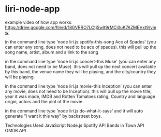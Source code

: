 # liri-node-app

example video of how app works:
https://drive.google.com/file/d/18GVRRO7LCtjSwlt9rMCi0uK7AZMEVxt9/view

in the command line type 'node liri.js spotify-this-song Ace of Spades' (you can enter any song, does not need to be ace of spades).
this will pull up the song name, artist, album and a link to the song.

in the command line type 'node liri.js concert-this Muse' (you can enter any band, does not need to be Muse).
this will pull up the next concert available by this band, the venue name they will be playing, and the city/country they will be playing.

in the command line type 'node liri.js movie-this Inception' (you can enter any movie, does not need to be Inception).
this will pull up the movie title, year it was made, IMDB and Rotten Tomatoes rating, Country and language origin, actors and the plot of the movie. 

in the command line type 'node liri.js do-what-it-says' and it will auto generate "i want it this way" by backstreet boys. 

Technologies Used
JavaScript
Node.js
Spotify API
Bands in Town API
OMDB API

